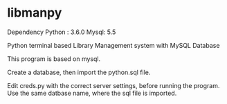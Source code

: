 # libmanpy

Dependency
Python : 3.6.0
Mysql: 5.5

Python terminal based Library Management system with MySQL Database

This program is based on mysql.

Create a database, then import the python.sql file.

Edit creds.py with the correct server settings, before running the program.
Use the same datbase name, where the sql file is imported.
